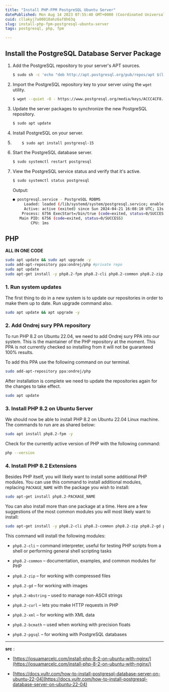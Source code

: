 ```yaml
---
title: "Install PHP-FPM PostgreSQL Ubuntu Server"
datePublished: Mon Aug 14 2023 07:55:40 GMT+0000 (Coordinated Universal Time)
cuid: cllakyj7a00010ahz6af8h63q
slug: install-php-fpm-postgresql-ubuntu-server
tags: postgresql, php, fpm

---
```


## Install the PostgreSQL Database Server Package

1. Add the PostgreSQL repository to your server's APT sources.
    
    ```bash
    $ sudo sh -c 'echo "deb http://apt.postgresql.org/pub/repos/apt $(lsb_release -cs)-pgdg main" > /etc/apt/sources.list.d/pgdg.list'
    ```
    
2. Import the PostgreSQL repository key to your server using the `wget` utility.
    
    ```bash
    $ wget --quiet -O - https://www.postgresql.org/media/keys/ACCC4CF8.asc | sudo tee /etc/apt/trusted.gpg.d/postgresql.asc > /dev/null
    ```
    
3. Update the server packages to synchronize the new PostgreSQL repository.
    
    ```bash
    $ sudo apt update
    ```
    
4. Install PostgreSQL on your server.
    
5. ```bash
       $ sudo apt install postgresql-15
    ```
    
6. Start the PostgreSQL database server.
    
    ```bash
    $ sudo systemctl restart postgresql
    ```
    
7. View the PostgreSQL service status and verify that it's active.
    
    ```bash
    $ sudo systemctl status postgresql
    ```
    
    Output:
    
    ```bash
    ● postgresql.service - PostgreSQL RDBMS
         Loaded: loaded (/lib/systemd/system/postgresql.service; enabled; vendor preset: enabled)
         Active: active (exited) since Sun 2024-04-21 16:08:10 UTC; 13s ago
        Process: 6756 ExecStart=/bin/true (code=exited, status=0/SUCCESS)
       Main PID: 6756 (code=exited, status=0/SUCCESS)
            CPU: 1ms
    ```
    

## PHP

**ALL IN ONE CODE**

```bash
sudo apt update && sudo apt upgrade -y
sudo add-apt-repository ppa:ondrej/php #private repo
sudo apt update
sudo apt-get install -y php8.2-fpm php8.2-cli php8.2-common php8.2-zip php8.2-gd php8.2-mbstring php8.2-curl php8.2-xml php8.2-bcmath php8.2-pgsql
```

### 1\. Run system updates

The first thing to do in a new system is to update our repositories in order to make them up to date. Run upgrade command also.

```bash
sudo apt update && apt upgrade -y
```

### 2\. Add Ondrej sury PPA repository

To run PHP 8.2 on Ubuntu 22.04, we need to add Ondrej sury PPA into our system. This is the maintainer of the PHP repository at the moment. This PPA is not currently checked so installing from it will not be guaranteed 100% results.

To add this PPA use the following command on our terminal.

```bash
sudo add-apt-repository ppa:ondrej/php
```

After installation is complete we need to update the repositories again for the changes to take effect.

```bash
sudo apt update
```

### 3\. Install PHP 8.2 on Ubuntu Server

We should now be able to install PHP 8.2 on Ubuntu 22.04 Linux machine. The commands to run are as shared below:

```bash
sudo apt install php8.2-fpm -y
```

Check for the currently active version of PHP with the following command:

```bash
php --version
```

### 4\. Install PHP 8.2 Extensions

Besides PHP itself, you will likely want to install some additional PHP modules. You can use this command to install additional modules, replacing `PACKAGE_NAME` with the package you wish to install:

```bash
sudo apt-get install php8.2-PACKAGE_NAME
```

You can also install more than one package at a time. Here are a few suggestions of the most common modules you will most likely want to install:

```bash
sudo apt-get install -y php8.2-cli php8.2-common php8.2-zip php8.2-gd php8.2-mbstring php8.2-curl php8.2-xml php8.2-bcmath php8.2-pgsql
```

This command will install the following modules:

* `php8.2-cli` – command interpreter, useful for testing PHP scripts from a shell or performing general shell scripting tasks
    
* `php8.2-common` – documentation, examples, and common modules for PHP
    
* `php8.2-zip` – for working with compressed files
    
* `php8.2-gd` – for working with images
    
* `php8.2-mbstring` – used to manage non-ASCII strings
    
* `php8.2-curl` – lets you make HTTP requests in PHP
    
* `php8.2-xml` – for working with XML data
    
* `php8.2-bcmath` – used when working with precision floats
    
* `php8.2-pgsql` – for working with PostgreSQL databases
    

---

**src** :

* [https://josuamarcelc.com/install-php-8-2-on-ubuntu-with-nginx/](https://josuamarcelc.com/install-php-8-2-on-ubuntu-with-nginx/)
    
* [https://docs.vultr.com/how-to-install-postgresql-database-server-on-ubuntu-22-04](https://docs.vultr.com/how-to-install-postgresql-database-server-on-ubuntu-22-04)